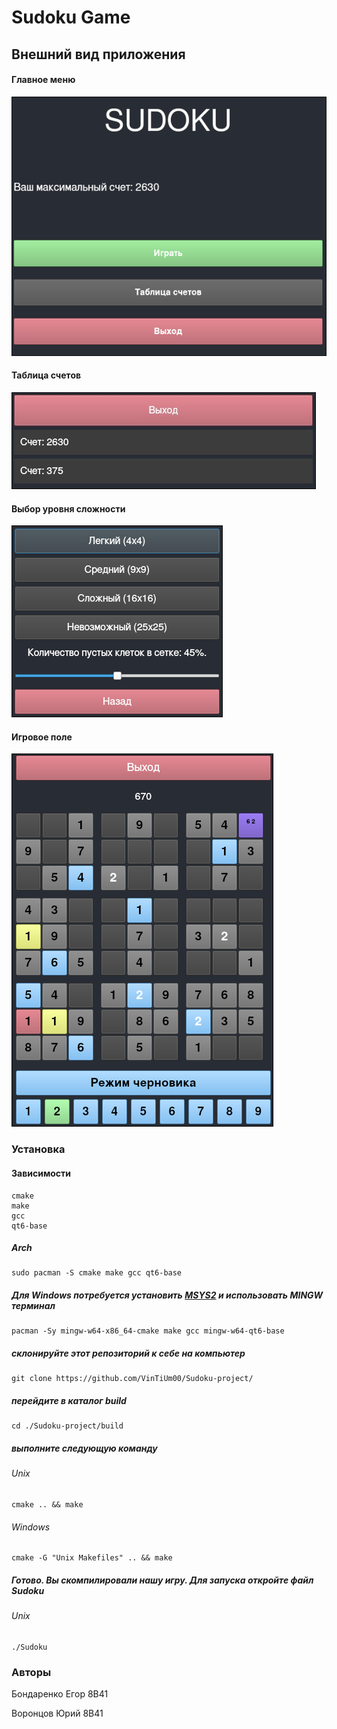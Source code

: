 # Sudoku Game

## Внешний вид приложения

#### Главное меню
![Alt Text](./preview/main_menu.png)

#### Таблица счетов
![Alt Text](./preview/Scores_menu.jpg)

#### Выбор уровня сложности
![Alt Text](./preview/Dif_Menu.png)

#### Игровое поле
![Alt Text](./preview/gameplay.png)

### Установка

#### Зависимости
```
cmake
make
gcc
qt6-base
```

##### Arch
```
sudo pacman -S cmake make gcc qt6-base
```

##### Для Windows потребуется установить [MSYS2](https://www.msys2.org/) и использовать MINGW терминал
```
pacman -Sy mingw-w64-x86_64-cmake make gcc mingw-w64-qt6-base
```

##### склонируйте этот репозиторий к себе на компьютер
```
git clone https://github.com/VinTiUm00/Sudoku-project/
```

##### перейдите в каталог build
```
cd ./Sudoku-project/build
```

##### выполните следующую команду
###### Unix
```
cmake .. && make
```
###### Windows
```
cmake -G "Unix Makefiles" .. && make
```

##### Готово. Вы скомпилировали нашу игру. Для запуска откройте файл Sudoku
###### Unix
```
./Sudoku
```

### Авторы
Бондаренко Егор 8В41

Воронцов Юрий 8В41
